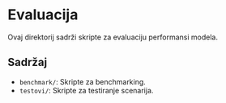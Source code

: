 # Evaluacija

Ovaj direktorij sadrži skripte za evaluaciju performansi modela.

## Sadržaj

- `benchmark/`: Skripte za benchmarking.
- `testovi/`: Skripte za testiranje scenarija.
